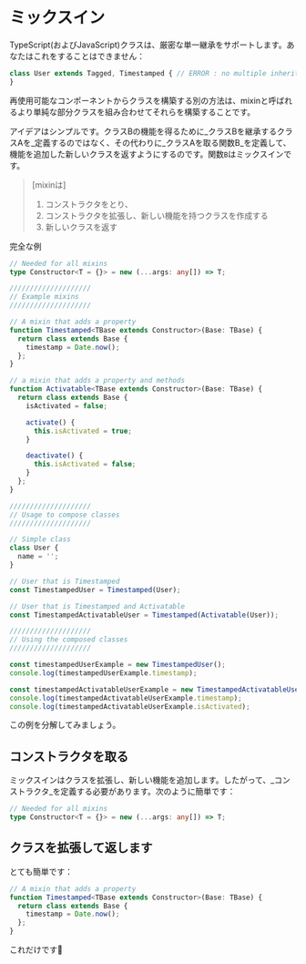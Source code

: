 # ミックスイン

TypeScript\(およびJavaScript\)クラスは、厳密な単一継承をサポートします。あなたはこれをすることはできません：

```typescript
class User extends Tagged, Timestamped { // ERROR : no multiple inheritance
}
```

再使用可能なコンポーネントからクラスを構築する別の方法は、mixinと呼ばれるより単純な部分クラスを組み合わせてそれらを構築することです。

アイデアはシンプルです。クラスBの機能を得るために_クラスBを継承するクラスAを_定義するのではなく、その代わりに_クラスAを取る関数B_を定義して、機能を追加した新しいクラスを返すようにするのです。関数`B`はミックスインです。

> \[mixinは\]
>
> 1. コンストラクタをとり、
> 2. コンストラクタを拡張し、新しい機能を持つクラスを作成する
> 3. 新しいクラスを返す

完全な例

```typescript
// Needed for all mixins
type Constructor<T = {}> = new (...args: any[]) => T;

////////////////////
// Example mixins
////////////////////

// A mixin that adds a property
function Timestamped<TBase extends Constructor>(Base: TBase) {
  return class extends Base {
    timestamp = Date.now();
  };
}

// a mixin that adds a property and methods
function Activatable<TBase extends Constructor>(Base: TBase) {
  return class extends Base {
    isActivated = false;

    activate() {
      this.isActivated = true;
    }

    deactivate() {
      this.isActivated = false;
    }
  };
}

////////////////////
// Usage to compose classes
////////////////////

// Simple class
class User {
  name = '';
}

// User that is Timestamped
const TimestampedUser = Timestamped(User);

// User that is Timestamped and Activatable
const TimestampedActivatableUser = Timestamped(Activatable(User));

////////////////////
// Using the composed classes
////////////////////

const timestampedUserExample = new TimestampedUser();
console.log(timestampedUserExample.timestamp);

const timestampedActivatableUserExample = new TimestampedActivatableUser();
console.log(timestampedActivatableUserExample.timestamp);
console.log(timestampedActivatableUserExample.isActivated);
```

この例を分解してみましょう。

## コンストラクタを取る

ミックスインはクラスを拡張し、新しい機能を追加します。したがって、_コンストラクタ_を定義する必要があります。次のように簡単です：

```typescript
// Needed for all mixins
type Constructor<T = {}> = new (...args: any[]) => T;
```

## クラスを拡張して返します

とても簡単です：

```typescript
// A mixin that adds a property
function Timestamped<TBase extends Constructor>(Base: TBase) {
  return class extends Base {
    timestamp = Date.now();
  };
}
```

これだけです🌹

